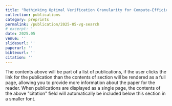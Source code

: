 ```yaml
---
title: "Rethinking Optimal Verification Granularity for Compute-Efficient Test-Time Scaling"
collection: publications
category: preprints
permalink: /publication/2025-05-vg-search
# excerpt: ''
date: 2025.05
venue: ''
slidesurl: ''
paperurl: ''
bibtexurl: ''
citation: ''
---
```

The contents above will be part of a list of publications, if the user clicks the link for the publication than the contents of section will be rendered as a full page, allowing you to provide more information about the paper for the reader. When publications are displayed as a single page, the contents of the above "citation" field will automatically be included below this section in a smaller font.
